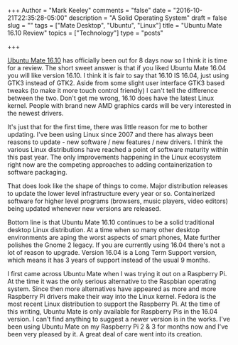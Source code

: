 +++
Author = "Mark Keeley"
comments = "false"
date = "2016-10-21T22:35:28-05:00"
description = "A Solid Operating System"
draft = false
slug = ""
tags = ["Mate Desktop", "Ubuntu", "Linux"]
title = "Ubuntu Mate 16.10 Review"
topics = ["Technology"]
type = "posts"

+++

[Ubuntu Mate 16.10](https://ubuntu-mate.org/) has officially been out for 8 days now so I think it is time for a review. The short sweet answer is that if you liked Ubuntu Mate 16.04 you will like version 16.10. I think it is fair to say that 16.10 IS 16.04, just using GTK3 instead of GTK2. Aside from some slight user interface GTK3 based tweaks (to make it more touch control friendly) I can't tell the difference between the two. Don't get me wrong, 16.10 does have the latest Linux kernel. People with brand new AMD graphics cards will be very interested in the newest drivers. 

It's just that for the first time, there was little reason for me to bother updating. I've been using Linux since 2007 and there has always been reasons to update - new software / new features / new drivers. I think the various Linux distributions have reached a point of software maturity within this past year. The only improvements happening in the Linux ecosystem right now are the competing approaches to adding containerization to software packaging.

That does look like the shape of things to come. Major distribution releases to update the lower level infrastructure every year or so. Containerized software for higher level programs (browsers, music players, video editors) being updated whenever new versions are released.

Bottom line is that Ubuntu Mate 16.10 continues to be a solid traditional desktop Linux distribution. At a time when so many other desktop environments are aping the worst aspects of smart phones, Mate further polishes the Gnome 2 legacy. If you are currently using 16.04 there's not a lot of reason to upgrade. Version 16.04 is a Long Term Support version, which means it has 3 years of support instead of the usual 9 months.

I first came across Ubuntu Mate when I was trying it out on a Raspberry Pi. At the time it was the only serious alternative to the Raspbian operating system. Since then more alternatives have appeared as more and more Raspberry Pi drivers make their way into the Linux kernel. Fedora is the most recent Linux distribution to support the Raspberry Pi. At the time of this writing, Ubuntu Mate is only available for Raspberry Pis in the 16.04 version. I can't find anything to suggest a newer version is in the works. I've been using Ubuntu Mate on my Raspberry Pi 2 & 3 for months now and I've been very pleased by it. A great deal of care went into its creation.
